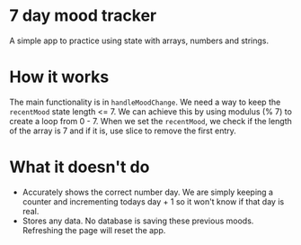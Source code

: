 # 7 day mood tracker

A simple app to practice using state with arrays, numbers and strings.

# How it works

The main functionality is in `handleMoodChange`. We need a way to keep the `recentMood` state length <= 7. We can achieve this by using modulus (% 7) to create a loop from 0 - 7. When we set the `recentMood`, we check if the length of the array is 7 and if it is, use slice to remove the first entry.

# What it doesn't do

- Accurately shows the correct number day. We are simply keeping a counter and incrementing todays day + 1 so it won't know if that day is real.
- Stores any data. No database is saving these previous moods. Refreshing the page will reset the app.
